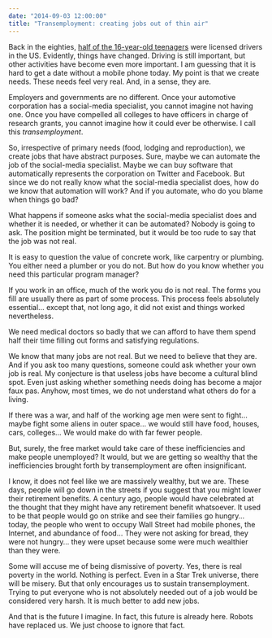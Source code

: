 ```yaml
---
date: "2014-09-03 12:00:00"
title: "Transemployment: creating jobs out of thin air"
---
```




Back in the eighties, [half of the 16-year-old teenagers](http://www.theatlantic.com/business/archive/2012/07/the-dramatic-30-year-decline-of-young-drivers-in-1-chart/260126/) were licensed drivers in the US. Evidently, things have changed. Driving is still important, but other activities have become even more important. I am guessing that it is hard to get a date without a mobile phone today.
My point is that we create needs. These needs feel very real. And, in a sense, they are.

Employers and governments are no different. Once your automotive corporation has a social-media specialist, you cannot imagine not having one. Once you have compelled all colleges to have officers in charge of research grants, you cannot imagine how it could ever be otherwise. I call this <em>transemployment</em>.

So, irrespective of primary needs (food, lodging and reproduction), we create jobs that have abstract purposes. Sure, maybe we can automate the job of the social-media specialist. Maybe we can buy software that automatically represents the corporation on Twitter and Facebook. But since we do not really know what the social-media specialist does, how do we know that automation will work? And if you automate, who do you blame when things go bad?

What happens if someone asks what the social-media specialist does and whether it is needed, or whether it can be automated? Nobody is going to ask. The position might be terminated, but it would be too rude to say that the job was not real.

It is easy to question the value of concrete work, like carpentry or plumbing. You either need a plumber or you do not. But how do you know whether you need this particular program manager?

If you work in an office, much of the work you do is not real. The forms you fill are usually there as part of some process. This process feels absolutely essential&hellip; except that, not long ago, it did not exist and things worked nevertheless.

We need medical doctors so badly that we can afford to have them spend half their time filling out forms and satisfying regulations.

We know that many jobs are not real. But we need to believe that they are. And if you ask too many questions, someone could ask whether your own job is real. My conjecture is that useless jobs have become a cultural blind spot. Even just asking whether something needs doing has become a major faux pas. Anyhow, most times, we do not understand what others do for a living.

If there was a war, and half of the working age men were sent to fight&hellip; maybe fight some aliens in outer space&hellip; we would still have food, houses, cars, colleges&hellip; We would make do with far fewer people.

But, surely, the free market would take care of these inefficiencies and make people unemployed? It would, but we are getting so wealthy that the inefficiencies brought forth by transemployment are often insignificant.

I know, it does not feel like we are massively wealthy, but we are. These days, people will go down in the streets if you suggest that you might lower their retirement benefits. A century ago, people would have celebrated at the thought that they might have any retirement benefit whatsoever. It used to be that people would go on strike and see their families go hungry&hellip; today, the people who went to occupy Wall Street had mobile phones, the Internet, and abundance of food&hellip; They were not asking for bread, they were not hungry&hellip; they were upset because some were much wealthier than they were.

Some will accuse me of being dismissive of poverty. Yes, there is real poverty in the world. Nothing is perfect. Even in a Star Trek universe, there will be misery. But that only encourages us to sustain transemployment. Trying to put everyone who is not absolutely needed out of a job would be considered very harsh. It is much better to add new jobs.

And that is the future I imagine. In fact, this future is already here. Robots have replaced us. We just choose to ignore that fact.
